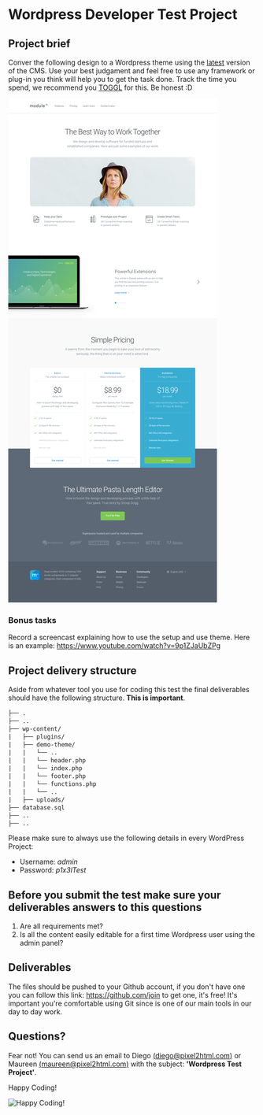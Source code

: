 # Wordpress Developer Test Project

## Project brief

Conver the following design to a Wordpress theme using the
[latest](https://wordpress.org/download/) version of the CMS. Use your best 
judgament and feel free to use any framework or plug-in you think will help you
to get the task done. Track the time you spend, we recommend you [TOGGL](https://www.toggl.com/) 
for this. Be honest :D

![preview](preview.png)

### Bonus tasks

Record a screencast explaining how to use the setup and use theme. Here is an
example: https://www.youtube.com/watch?v=9p1ZJaUbZPg

## Project delivery structure

Aside from whatever tool you use for coding this test the final deliverables
should have the following structure. **This is important**.

~~~
├── .
├── ..
├── wp-content/
|   ├── plugins/
|   ├── demo-theme/
|   |   └── ..
|   |   └── header.php
|   |   └── index.php
|   |   └── footer.php
|   |   └── functions.php
|   |   └── ..
|   ├── uploads/
├── database.sql
├── ..
├── ..
~~~

Please make sure to always use the following details in every WordPress Project:

- Username: _admin_
- Password: _p1x3lTest_

## Before you submit the test make sure your deliverables answers to this questions

1. Are all requirements met?
2. Is all the content easily editable for a first time Wordpress user using the 
admin panel?

## Deliverables

The files should be pushed to your Github account, if you don't have one you
can follow this link: https://github.com/join to get one, it's free! It's 
important you're comfortable using Git since is one of our main tools in our day
to day work.

## Questions?

Fear not! You can send us an email to Diego [(diego@pixel2html.com)](mailto:diego@pixel2html.com) 
or Maureen [(maureen@pixel2html.com)](mailto:maureen@pixel2html.com) with the subject:
**'Wordpress Test Project'**.

Happy Coding!

![Happy Coding!](http://tclhost.com/RWyB4eL.gif)
